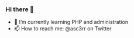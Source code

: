 ### Hi there 👋

- 🌱 I’m currently learning PHP and administration
- 📫 How to reach me: @asc3rr on Twitter
